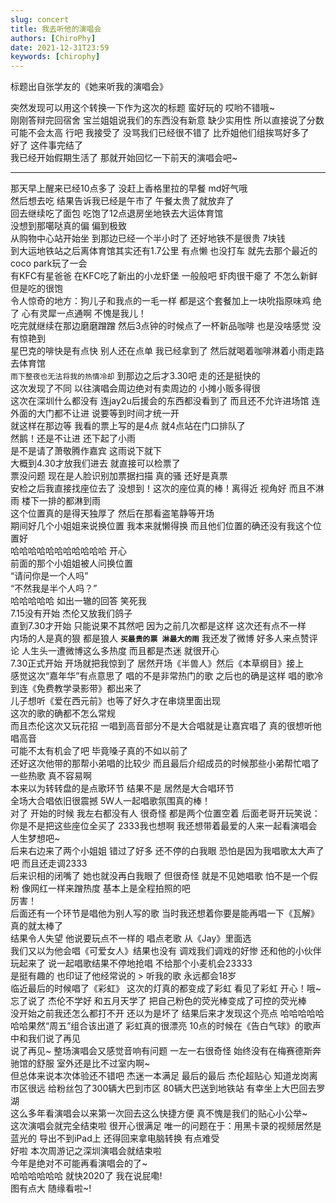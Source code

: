 ```yaml
---
slug: concert
title: 我去听他的演唱会
authors: [ChiroPhy]
date: 2021-12-31T23:59
keywords: [chirophy]
---
```


标题出自张学友的《她来听我的演唱会》  
<!--truncate-->
突然发现可以用这个转换一下作为这次的标题 蛮好玩的 哎哟不错哦~  
刚刚答辩完回宿舍 宝兰姐姐说我们的东西没有新意 缺少实用性 所以直接说了分数可能不会太高 
行吧 我接受了 没骂我们已经很不错了 比乔姐他们组挨骂好多了  
好了 这件事完结了  
我已经开始假期生活了 那就开始回忆一下前天的演唱会吧~

---------- 
那天早上醒来已经10点多了 没赶上香格里拉的早餐 md好气哦  
然后想去吃 结果告诉我已经是午市了 午餐太贵了就放弃了  
回去继续吃了面包 吃饱了12点退房坐地铁去大运体育馆  
没想到那噶哒真的偏 偏到极致   
从购物中心站开始坐 到那边已经一个半小时了 还好地铁不是很贵 7块钱  
到大运地铁站之后离体育馆其实还有1.7公里 有点懒 也没打车 就先去那个最近的coco park玩了一会  
有KFC有星爸爸 在KFC吃了新出的小龙虾堡 一般般吧 虾肉很干瘪了 不怎么新鲜 但是吃的很饱  
令人惊奇的地方：狗儿子和我点的一毛一样 都是这个套餐加上一块吮指原味鸡 绝了 心有灵犀一点通啊 不愧是我儿！  
吃完就继续在那边磨磨蹭蹭 然后3点钟的时候点了一杯新品咖啡 也是没啥感觉 没有惊艳到  
星巴克的啡快是有点快 别人还在点单 我已经拿到了 然后就喝着咖啡淋着小雨走路去体育馆  
`雨下整夜也无法将我的热情冷却` 到那边之后才3.30吧 走的还是挺快的  
这次发现了不同 以往演唱会周边绝对有卖周边的 小摊小贩多得很  
这次在深圳什么都没有 连jay2u后援会的东西都没看到了 而且还不允许进场馆 连外面的大门都不让进 说要等到时间才统一开  
就这样在那边等 我看的票上写的是4点 就4点站在门口排队了  
然鹅！还是不让进 还下起了小雨  
是不是请了萧敬腾作嘉宾 这雨说下就下  
大概到4.30才放我们进去 就直接可以检票了  
票没问题 现在是人脸识别加票据扫描 真的骚 还好是真票  
安检之后我直接找座位去了 没想到！这次的座位真的棒！离得近 视角好 而且不淋雨 楼下一排的都淋到雨  
这个位置真的是得天独厚了 然后在那看盗笔静等开场  
期间好几个小姐姐来说换位置 我本来就懒得换 而且他们位置的确还没有我这个位置好  
哈哈哈哈哈哈哈哈哈哈哈 开心  
前面的那个小姐姐被人问换位置  
“请问你是一个人吗”  
“不然我是半个人吗？”  
哈哈哈哈哈 如出一辙的回答 笑死我  
7.15没有开始 杰伦又放我们鸽子  
直到7.30才开始 只能说果不其然吧 因为之前几次都是这样 这次还有点不一样  
内场的人是真的狠 都是狼人 **`买最贵的票 淋最大的雨`** 我还发了微博 好多人来点赞评论 人生头一遭微博这么多热度 而且都是杰迷 就很开心  
7.30正式开始 开场就把我惊到了 居然开场《半兽人》然后《本草纲目》接上  
感觉这次“嘉年华”有点意思了 唱的不是非常热门的歌 之后也的确是这样 唱的歌冷到连《免费教学录影带》都出来了  
儿子想听《爱在西元前》也等了好久才在串烧里面出现  
这次的歌的确都不怎么常规  
而且杰伦这次又玩花招 一唱到高音部分不是大合唱就是让嘉宾唱了 真的很想听他唱高音  
可能不太有机会了吧 毕竟嗓子真的不如以前了  
还好这次他带的那帮小弟唱的比较少 而且最后介绍成员的时候那些小弟帮忙唱了一些热歌 真不容易啊  
本来以为转转盘的是点歌环节 结果不是 居然是大合唱环节  
全场大合唱依旧很震撼 5W人一起唱歌氛围真的棒！  
对了 开始的时候 我左右都没有人 很奇怪 都是两个位置空着 后面老哥开玩笑说：你是不是把这些座位全买了 2333我也想啊 我还想带着最爱的人来一起看演唱会  
人生梦想吧~  
后来右边来了两个小姐姐 错过了好多 还不停的白我眼 恐怕是因为我唱歌太大声了吧 而且还走调2333  
后来识相的闭嘴了 她也就没再白我眼了 但很奇怪 就是不见她唱歌 怕不是一个假粉 像网红一样来蹭热度 基本上是全程拍照的吧  
厉害！  
后面还有一个环节是唱他为别人写的歌 当时我还想着你要是能再唱一下《瓦解》真的就太棒了  
结果令人失望 他说要玩点不一样的 唱点老歌 从《Jay》里面选  
我们又以为他会唱《可爱女人》结果也没有 调戏我们调戏的好惨 还和他的小伙伴玩起来了 说一起唱歌结果不停地抢唱 不给那个小麦机会23333  
是挺有趣的 也印证了他经常说的 > 听我的歌 永远都会18岁   
临近最后的时候唱了《彩虹》 这次的灯真的都变成了彩虹 看见了彩虹 开心！哦~忘了说了 杰伦不学好 和五月天学了 把自己粉色的荧光棒变成了可控的荧光棒  
没开始之前我还怎么都打不开 还以为是坏了 结果后来才发现这个亮点
哈哈哈哈哈哈哈果然“周五”组合该出道了 彩虹真的很漂亮 10点的时候在《告白气球》的歌声中和我们说了再见  
说了再见~ 整场演唱会又感觉音响有问题 一左一右很奇怪 始终没有在梅赛德斯奔驰馆的舒服 室外还是比不过室内啊~  
但总体来说本次体验还不错吧 杰迷一本满足 最后的最后 杰伦超贴心 知道龙岗离市区很远 给粉丝包了300辆大巴到市区 80辆大巴送到地铁站 有幸坐上大巴回去罗湖  
这么多年看演唱会以来第一次回去这么快捷方便 真不愧是我们的贴心小公举~   
这次演唱会就完全结束啦 很开心很满足
唯一的问题在于：用黑卡录的视频居然是蓝光的 导出不到iPad上 还得回来拿电脑转换 有点难受   
好啦 本次周游记之深圳演唱会就结束啦  
今年是绝对不可能再看演唱会的了~   
哈哈哈哈哈哈 就快2020了 我在说屁嘞!   
图有点大 随缘看啦~!